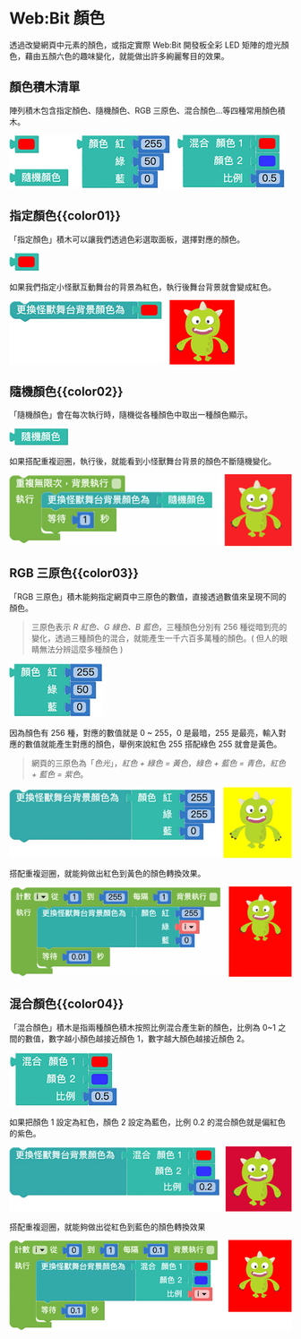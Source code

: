 # Web:Bit 顏色

透過改變網頁中元素的顏色，或指定實際 Web:Bit 開發板全彩 LED 矩陣的燈光顏色，藉由五顏六色的趣味變化，就能做出許多絢麗奪目的效果。

## 顏色積木清單

陣列積木包含指定顏色、隨機顏色、RGB 三原色、混合顏色...等四種常用顏色積木。

![Web:Bit 顏色](../../../../media/zh-tw/education/basic/color-01.jpg)

## 指定顏色{{color01}}

「指定顏色」積木可以讓我們透過色彩選取面板，選擇對應的顏色。

![Web:Bit 顏色](../../../../media/zh-tw/education/basic/color-02.jpg)

如果我們指定小怪獸互動舞台的背景為紅色，執行後舞台背景就會變成紅色。

![Web:Bit 顏色](../../../../media/zh-tw/education/basic/color-03.jpg)

## 隨機顏色{{color02}}

「隨機顏色」會在每次執行時，隨機從各種顏色中取出一種顏色顯示。

![Web:Bit 顏色](../../../../media/zh-tw/education/basic/color-04.jpg)

如果搭配重複迴圈，執行後，就能看到小怪獸舞台背景的顏色不斷隨機變化。

![Web:Bit 顏色](../../../../media/zh-tw/education/basic/color-05.gif)

## RGB 三原色{{color03}}

「RGB 三原色」積木能夠指定網頁中三原色的數值，直接透過數值來呈現不同的顏色。

> 三原色表示 *R 紅色、G 綠色、B 藍色*，三種顏色分別有 256 種從暗到亮的變化，透過三種顏色的混合，就能產生一千六百多萬種的顏色。( 但人的眼睛無法分辨這麼多種顏色 )

![Web:Bit 顏色](../../../../media/zh-tw/education/basic/color-06.jpg)

因為顏色有 256 種，對應的數值就是 0 ~ 255，0 是最暗，255 是最亮，輸入對應的數值就能產生對應的顏色，舉例來說紅色 255 搭配綠色 255 就會是黃色。

> 網頁的三原色為「*色光*」，*紅色 + 綠色 = 黃色*，*綠色 + 藍色 = 青色*，*紅色 + 藍色 = 紫色*。

![Web:Bit 顏色](../../../../media/zh-tw/education/basic/color-07.jpg)

搭配重複迴圈，就能夠做出紅色到黃色的顏色轉換效果。

![Web:Bit 顏色](../../../../media/zh-tw/education/basic/color-08.gif)


## 混合顏色{{color04}}

「混合顏色」積木是指兩種顏色積木按照比例混合產生新的顏色，比例為 0~1 之間的數值，數字越小顏色越接近顏色 1，數字越大顏色越接近顏色 2。

![Web:Bit 顏色](../../../../media/zh-tw/education/basic/color-09.jpg)

如果把顏色 1 設定為紅色，顏色 2 設定為藍色，比例 0.2 的混合顏色就是偏紅色的紫色。

![Web:Bit 顏色](../../../../media/zh-tw/education/basic/color-10.jpg)

搭配重複迴圈，就能夠做出從紅色到藍色的顏色轉換效果

![Web:Bit 顏色](../../../../media/zh-tw/education/basic/color-11.gif)

